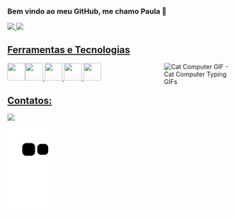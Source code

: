 ### Bem vindo ao meu GitHub, me chamo Paula 👋

<!--
**httpsucla/httpsucla** is a ✨ _special_ ✨ repository because its `README.md` (this file) appears on your GitHub profile.

Here are some ideas to get you started:

- 🔭 I’m currently working on ...
- 🌱 I’m currently learning ...
- 👯 I’m looking to collaborate on ...
- 🤔 I’m looking for help with ...
- 💬 Ask me about ...
- 📫 How to reach me: ...
- 😄 Pronouns: ...
- ⚡ Fun fact: ...
-->

<div>
  <a href="https://github.com/httpsucla">
  <img height="180em" src="https://github-readme-stats.vercel.app/api?username=httpsucla&show_icons=true&theme=dracula&include_all_commits=true&count_private=true"/>
  <img height="180em" src="https://github-readme-stats.vercel.app/api/top-langs/?username=httpsucla&layout=compact&langs_count=7&theme=dracula"/>
</div>

## Ferramentas e Tecnologias
<img src="https://cdn.jsdelivr.net/gh/devicons/devicon/icons/angularjs/angularjs-plain.svg" width="40" height="40"/><img src="https://cdn.jsdelivr.net/gh/devicons/devicon/icons/csharp/csharp-original.svg" width="40" height="40"/> 
            <img src="https://cdn.jsdelivr.net/gh/devicons/devicon/icons/javascript/javascript-original.svg" width="40" height="40"/>
            <img src="https://cdn.jsdelivr.net/gh/devicons/devicon/icons/react/react-original.svg" width="40" height="40"/>
            <img src="https://cdn.jsdelivr.net/gh/devicons/devicon/icons/typescript/typescript-original.svg" width="40" height="40"/>
  <img align="right" src="https://media.tenor.com/y2JXkY1pXkwAAAAC/cat-computer.gif" alt="Cat Computer GIF - Cat Computer Typing GIFs" width="150" height="150">  
## Contatos:
<div>
<a href="https://www.linkedin.com/in/paula-sucla" target="_blank"><img src="https://img.shields.io/badge/-LinkedIn-%230077B5?style=for-the-badge&logo=linkedin&logoColor=white" target="_blank"></a>   
</div>
  
 ![Snake animation](https://github.com/httpsucla/httpsucla/blob/output/github-contribution-grid-snake.svg)
          
                  
